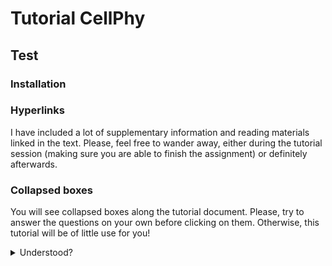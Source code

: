 # Tutorial CellPhy

## Test
### Installation

### Hyperlinks
I have included a lot of supplementary information and reading materials linked in the text. Please, feel free to wander away, either during the tutorial session (making sure you are able to finish the assignment) or definitely afterwards. 

### Collapsed boxes
You will see collapsed boxes along the tutorial document. Please, try to answer the questions on your own before clicking on them. Otherwise, this tutorial will be of little use for you!

<details><summary>Understood?</summary>
<p>
YES!
</p>
</details>


